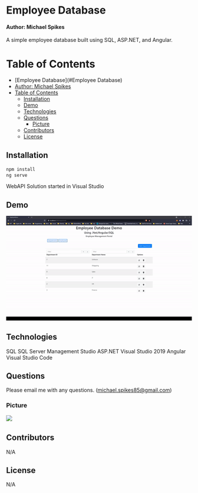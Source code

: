 # Employee Database

#### Author: Michael Spikes

A simple employee database built using SQL, ASP.NET, and Angular.

# Table of Contents

- [Employee Database](#Employee Database) 
- [Author: Michael Spikes](#author-michael-spikes)
- [Table of Contents](#table-of-contents)
  - [Installation](#installation)
  - [Demo](#Demo)
  - [Technologies](#technologies)
  - [Questions](#questions)
    - [Picture](#picture)
  - [Contributors](#contributors)
  - [License](#license)

## Installation

```
npm install
ng serve
```
WebAPI Solution started in Visual Studio

## Demo

![screen-gif](./employee-db-demo.gif)

## Technologies

SQL
SQL Server Management Studio
ASP.NET
Visual Studio 2019
Angular
Visual Studio Code

## Questions

Please email me with any questions. (michael.spikes85@gmail.com)

### Picture

<img src="https://avatars.githubusercontent.com/u/60369601?s=400&u=8c11108cdf37f9f12f9c74fc61acb2ef1135f573&v=4">

## Contributors

N/A

## License

N/A
